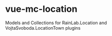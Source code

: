 # vue-mc-location

Models and Collections for RainLab.Location and VojtaSvoboda.LocationTown plugins
